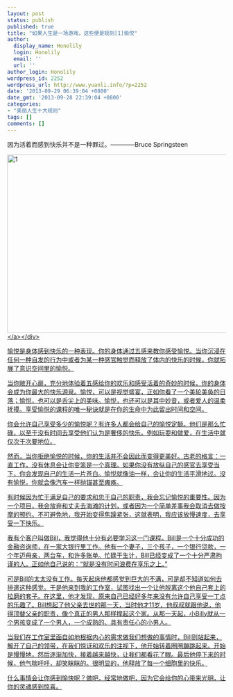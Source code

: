 ```yaml
---
layout: post
status: publish
published: true
title: "如果人生是一场游戏，这些便是规则[1]愉悦"
author:
  display_name: Honolily
  login: Honolily
  email: ''
  url: ''
author_login: Honolily
wordpress_id: 2252
wordpress_url: http://www.yuanli.info/?p=2252
date: '2013-09-29 06:39:04 +0800'
date_gmt: '2013-09-28 22:39:04 +0800'
categories:
- "美丽人生十大规则"
tags: []
comments: []
---
```

<p>因为活着而感到快乐并不是一种罪过。&mdash;&mdash;&mdash;&mdash;Bruce Springsteen</p>
<div class="imglayout"><a href="http:&#47;&#47;www.yuanli.info&#47;archives&#47;2252.html&#47;1-4" rel="attachment wp-att-2262"><img class="aligncenter size-full wp-image-2262" alt="1" src="http:&#47;&#47;www.yuanli.info&#47;wp-content&#47;uploads&#47;2013&#47;09&#47;1.jpg" width="542" height="410" &#47;><&#47;a><&#47;div></p>
<p>愉悦是身体感到快乐的一种表现。你的身体通过五感来教你感受愉悦。当你沉浸在任何一种自发的行为中或者为某一种感官触觉而释放了体内的快乐的时候，你就拓展了意识空间里的愉悦。</p>
<p>当你敞开心扉，充分地体验着五感给你的欢乐和感受活着的奇妙的时候，你的身体会成为你最大的快乐源泉。愉悦，可以是视觉盛宴，正如你看了一个美轮美奂的日落；愉悦，也可以是舌尖上的美味。愉悦，也还可以是耳中妙音，或者爱人的温柔抚摸。享受愉悦的课程的唯一秘诀就是在你的生命中为此留出时间和空间。</p>
<p>你会允许自己享受多少的愉悦呢？有许多人都会给自己的愉悦定额。他们是那么忙碌，以至于没有时间去享受他们认为是奢侈的快乐。例如玩耍和做爱，在生活中就仅次于次要地位。</p>
<p>然而，当你拒绝愉悦的时候，你的生活并不会因此而变得更美好。古老的格言：一直工作，没有休息会让你变笨是一个真理。如果你没有放纵自己的感官去享受当下，你会发现自己的生活一片苍白。愉悦就像油一样，会让你的生活平滑地过。没有愉悦，你就会像汽车一样抛锚甚至瘫痪。</p>
<p>有时候因为忙于满足自己的要求和忠于自己的职责，我会忘记愉悦的重要性。因为一个项目，我会放弃和丈夫去海滩的计划，或者因为一个简单差事我会取消去做按摩的预约。不可避免地，我开始变得焦躁紧张，这就表明，我应该放慢速度，去享受一下快乐。</p>
<p>我有个客户叫做Bill，我觉得他十分有必要学习这一门课程。Bill是一个十分成功的金融咨询师，在一家大银行里工作。他有一个妻子，三个孩子，一个银行贷款，一个年迈母亲，两台车，和许多账单。忙碌于生计，Bill已经变成了一个十分严肃拘谨的人。正如他自己说的：&ldquo;就是没有时间浪费在享乐之上。&rdquo;</p>
<p>可是Bill的太太没有工作。每天起床他都感觉到巨大的不满，可是却不知道如何去排遣这种感觉。于是他来到我的工作室，试图找出一个让他脱离这个他自己套上的拉磨的套子。在这里，他才发现，原来自己已经好多年来没有允许自己享受一丁点的乐趣了。Bill想起了他父亲去世的那一天，当时他才11岁，他叔叔就跟他说，他得顶替父亲的职责，像个真正的男人那样撑起这个家。从那一天起，小Billy就从一个男孩变成了一个男人，一个成熟的、具有责任心的小男人。</p>
<p>当我们在工作室里面自如地根据内心的需求做我们想做的事情时，Bill则站起来，解开了自己的领带，在我们惊讶和欢乐的注视下，他开始转着圈圈蹦跳起来。开始是慢慢地，然后逐渐加快，接着越来越快，让我们都看花了眼。最后他停下来的时候，他气喘吁吁，却笑眯眯的。很明显的，他释放了每一个细胞里的快乐。</p>
<p>什么事情会让你感到愉快呢？做吧，经常地做吧，因为它会给你的心带来光明，让你的灵魂感到惊喜。</p>
